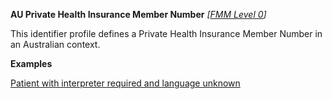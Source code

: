 **AU Private Health Insurance Member Number**  *[[FMM Level 0](guidance.html)]*

This identifier profile defines a Private Health Insurance Member Number in an Australian context.

**Examples**

[Patient with interpreter required and language unknown](Patient-example7.html)